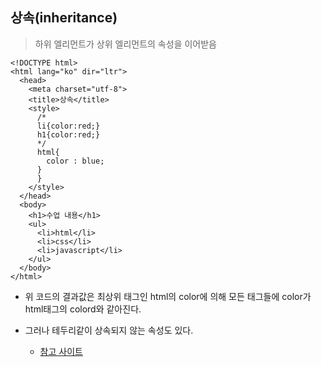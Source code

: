 ## 상속(inheritance)

> 하위 엘리먼트가 상위 엘리먼트의 속성을 이어받음

```
<!DOCTYPE html><html lang="ko" dir="ltr">  <head>    <meta charset="utf-8">    <title>상속</title>    <style>      /*      li{color:red;}      h1{color:red;}      */      html{        color : blue;      }      }    </style>  </head>  <body>    <h1>수업 내용</h1>    <ul>      <li>html</li>      <li>css</li>      <li>javascript</li>    </ul>  </body></html>
```
* 위 코드의 결과값은 최상위 태그인 html의 color에 의해 모든 태그들에 color가 html태그의 colord와 같아진다.

* 그러나 테두리같이 상속되지 않는 속성도 있다.
	* <a href="https://www.w3.org/TR/CSS21/propidx.html">참고 사이트</a>